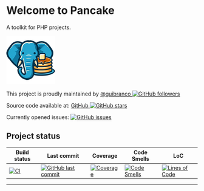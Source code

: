 # Welcome to Pancake

A toolkit for PHP projects.

![Pancake logo](https://raw.githubusercontent.com/guibranco/Pancake/main/logo.png)

This project is proudly maintained by [@guibranco ![GitHub followers](https://img.shields.io/github/followers/guibranco?style=social)](https://github.com/guibranco)

Source code available at: [GitHub ![GitHub stars](https://img.shields.io/github/stars/guibranco/Pancake?style=social)](https://github.com/guibranco/Pancake)

Currently opened issues: [![GitHub issues](https://img.shields.io/github/issues/guibranco/pancake)](https://github.com/guibranco/pancake/issues)

## Project status

| Build status | Last commit | Coverage | Code Smells | LoC | 
|--------------|-------------|----------|-------------|-----|
| [![CI](https://github.com/guibranco/Pancake/actions/workflows/ci.yml/badge.svg)](https://github.com/guibranco/Pancake/actions/workflows/ci.yml) | [![GitHub last commit](https://img.shields.io/github/last-commit/guibranco/Pancake/main)](https://github.com/guibranco/Pancake) | [![Coverage](https://sonarcloud.io/api/project_badges/measure?project=guibranco_Pancake&metric=coverage)](https://sonarcloud.io/dashboard?id=guibranco_Pancake) | [![Code Smells](https://sonarcloud.io/api/project_badges/measure?project=guibranco_Pancake&metric=code_smells)](https://sonarcloud.io/dashboard?id=guibranco_Pancake) | [![Lines of Code](https://sonarcloud.io/api/project_badges/measure?project=guibranco_Pancake&metric=ncloc)](https://sonarcloud.io/dashboard?id=guibranco_Pancake) | 

---
